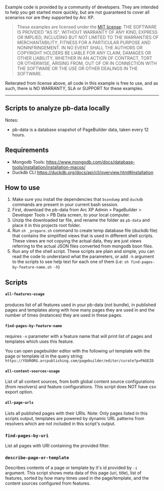 Example code is provided by a community of developers. They are intended to help you get started more quickly, but are not guaranteed to cover all scenarios nor are they supported by Arc XP.

> These examples are licensed under the [MIT license](https://mit-license.org/): THE SOFTWARE IS PROVIDED "AS IS", WITHOUT WARRANTY OF ANY KIND, EXPRESS OR IMPLIED, INCLUDING BUT NOT LIMITED TO THE WARRANTIES OF MERCHANTABILITY, FITNESS FOR A PARTICULAR PURPOSE AND NONINFRINGEMENT. IN NO EVENT SHALL THE AUTHORS OR COPYRIGHT HOLDERS BE LIABLE FOR ANY CLAIM, DAMAGES OR OTHER LIABILITY, WHETHER IN AN ACTION OF CONTRACT, TORT OR OTHERWISE, ARISING FROM, OUT OF OR IN CONNECTION WITH THE SOFTWARE OR THE USE OR OTHER DEALINGS IN THE SOFTWARE.

Reiterated from license above, all code in this example is free to use, and as such, there is NO WARRANTY, SLA or SUPPORT for these examples.

----


## Scripts to analyze pb-data locally

Notes:
- pb-data is a database snapshot of PageBuilder data, taken every 12 hours.

## Requirements

- Mongodb Tools: https://www.mongodb.com/docs/database-tools/installation/installation-macos/
- Duckdb CLI https://duckdb.org/docs/api/cli/overview.html#installation

## How to use

1. Make sure you install the dependencies that `bsondump` and `duckdb` commands are present in your current bash session.
2. First, download the pb-data from Arc XP Admin > PageBuilder > Developer Tools > PB Data screen, to your local computer.
3. Unzip the downloaded tar file, and rename the folder as `pb-data` and place it in this projects root folder.
4. Run `sh _prepare.sh` command to create temp database file (duckdb file) that contains the simplified views that is used in different shell scripts. These views are not copying the actual data, they are just views referring to the actual JSON files converted from mongodb bson files.
5. Run any of the shell script. These scripts are plain and simple, you can read the code to understand what the parameters, or add `-h` argument to the scripts to see help text for each one of them (i.e: `sh find-pages-by-feature-name.sh -h`)

## Scripts

#### `all-features-usage`
produces list of all features used in your pb-data (not bundle), in published pages and templates along with how many pages they are used in and the number of times (instances) they are used in these pages.

#### `find-pages-by-feature-name`
requires `-n` parameter with a feature name that will print list of pages and templates which uses this feature.

You can open pagebuilder editor with the following url template with the page or template id in the query string: `https://YOURORG.arcpublishing.com/pagebuilder/editor/curate?p=PAGEID`

#### `all-content-sources-usage`
List of all content sources, from both global content source configurations (from resolvers) and feature configurations.
This script does NOT have csv export option.

#### `all-page-urls`
Lists all published pages with their URIs.
Note: Only pages listed in this scripts output, templates are powered by dynamic URL patterns from resolvers which are not included in this script's output.

### `find-pages-by-uri`
List all pages with URI containing the provided filter.

### `describe-page-or-template`
Describes contents of a page or template by it's id provided by `-i` argument.
This script shows meta data of this page (uri, title), list of features, sorted by how many times used in the page/template, and the content sources configured from features.
